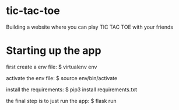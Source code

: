 # tic-tac-toe
Building a website where you can play TIC TAC TOE with your friends


# Starting up the app

first create a env file:
$ virtualenv env

activate the env file:
$ source env/bin/activate

install the requirements:
$ pip3 install requirements.txt

the final step is to just run the app:
$ flask run